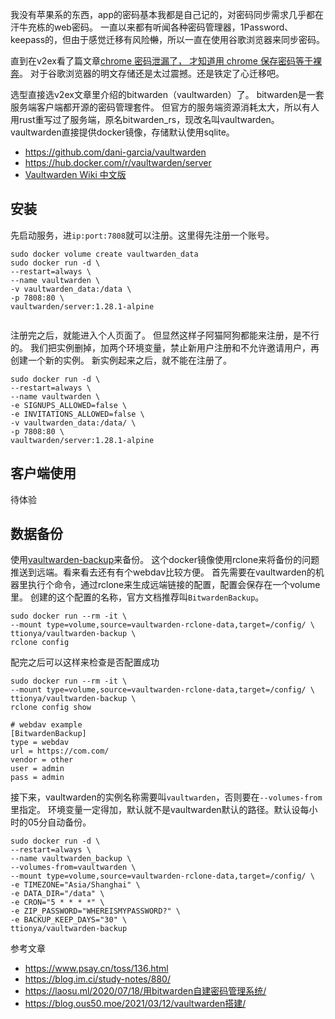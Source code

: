 我没有苹果系的东西，app的密码基本我都是自己记的，对密码同步需求几乎都在汗牛充栋的web密码。
一直以来都有听闻各种密码管理器，1Password、keepass的，但由于感觉迁移有风险~~懒~~，所以一直在使用谷歌浏览器来同步密码。

直到在v2ex看了篇文章[chrome 密码泄漏了， 才知道用 chrome 保存密码等于裸奔](https://www.v2ex.com/t/872745)。
对于谷歌浏览器的明文存储还是太过震撼。还是铁定了心迁移吧。

选型直接选v2ex文章里介绍的bitwarden（vaultwarden）了。
bitwarden是一套服务端客户端都开源的密码管理套件。
但官方的服务端资源消耗太大，所以有人用rust重写过了服务端，原名bitwarden_rs，现改名叫vaultwarden。
vaultwarden直接提供docker镜像，存储默认使用sqlite。

+ https://github.com/dani-garcia/vaultwarden
+ https://hub.docker.com/r/vaultwarden/server
+ [Vaultwarden Wiki 中文版](https://rs.ppgg.in/)

## 安装

先启动服务，进`ip:port:7808`就可以注册。这里得先注册一个账号。

```shell
sudo docker volume create vaultwarden_data
sudo docker run -d \
--restart=always \
--name vaultwarden \
-v vaultwarden_data:/data \
-p 7808:80 \
vaultwarden/server:1.28.1-alpine


```

注册完之后，就能进入个人页面了。
但显然这样子阿猫阿狗都能来注册，是不行的。
我们把实例删掉，加两个环境变量，禁止新用户注册和不允许邀请用户，再创建一个新的实例。
新实例起来之后，就不能在注册了。

```shell
sudo docker run -d \
--restart=always \
--name vaultwarden \
-e SIGNUPS_ALLOWED=false \
-e INVITATIONS_ALLOWED=false \
-v vaultwarden_data:/data/ \
-p 7808:80 \
vaultwarden/server:1.28.1-alpine
```

## 客户端使用

待体验

## 数据备份

使用[vaultwarden-backup](https://github.com/ttionya/vaultwarden-backup/blob/master/README_zh.md)来备份。
这个docker镜像使用rclone来将备份的问题推送到远端。看来看去还有有个webdav比较方便。
首先需要在vaultwarden的机器里执行个命令，通过rclone来生成远端链接的配置，配置会保存在一个volume里。
创建的这个配置的名称，官方文档推荐叫`BitwardenBackup`。

```shell
sudo docker run --rm -it \
--mount type=volume,source=vaultwarden-rclone-data,target=/config/ \
ttionya/vaultwarden-backup \
rclone config
```

配完之后可以这样来检查是否配置成功

```shell
sudo docker run --rm -it \
--mount type=volume,source=vaultwarden-rclone-data,target=/config/ \
ttionya/vaultwarden-backup \
rclone config show

# webdav example
[BitwardenBackup]
type = webdav
url = https://com.com/
vendor = other
user = admin
pass = admin
```

接下来，vaultwarden的实例名称需要叫`vaultwarden`，否则要在`--volumes-from`里指定。
环境变量一定得加，默认就不是vaultwarden默认的路径。默认设每小时的05分自动备份。

```shell
sudo docker run -d \
--restart=always \
--name vaultwarden_backup \
--volumes-from=vaultwarden \
--mount type=volume,source=vaultwarden-rclone-data,target=/config/ \
-e TIMEZONE="Asia/Shanghai" \
-e DATA_DIR="/data" \
-e CRON="5 * * * *" \
-e ZIP_PASSWORD="WHEREISMYPASSWORD?" \
-e BACKUP_KEEP_DAYS="30" \
ttionya/vaultwarden-backup
```

参考文章

+ https://www.psay.cn/toss/136.html
+ https://blog.im.ci/study-notes/880/
+ https://laosu.ml/2020/07/18/用bitwarden自建密码管理系统/
+ https://blog.ous50.moe/2021/03/12/vaultwarden搭建/
